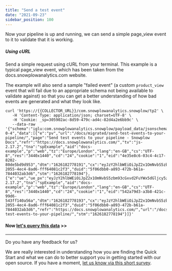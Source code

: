 ```yaml
---
title: "Send a test event"
date: "2021-09-23"
sidebar_position: 100
---
```


Now your pipeline is up and running, we can send a simple page\_view event to it to validate that it is working.

##### Using cURL

Send a simple request using cURL from your terminal. This example is a typical page\_view event, which has been taken from the docs.snowplowanalytics.com website.

The example will also send a sample "failed event" (a custom `product_view` event that will fail due to an appropriate schema not being available to validate against) so that you can get a better understanding of how bad events are generated and what they look like.

```
curl 'https://{{COLLECTOR_URL}}/com.snowplowanalytics.snowplow/tp2' \
   -H 'Content-Type: application/json; charset=UTF-8' \
   -H 'Cookie: _sp=305902ac-8d59-479c-ad4c-82d4a2e6bb9c' \
   --data-raw '{"schema":"iglu:com.snowplowanalytics.snowplow/payload_data/jsonschema/1-0-4","data":[{"e":"pv","url":"/docs/migrated/send-test-events-to-your-pipeline/","page":"Send test events to your pipeline - Snowplow Docs","refr":"https://docs.snowplowanalytics.com/","tv":"js-2.17.2","tna":"spExample","aid":"docs-example","p":"web","tz":"Europe/London","lang":"en-GB","cs":"UTF-8","res":"3440x1440","cd":"24","cookie":"1","eid":"4e35e8c6-03c4-4c17-8202-80de5bd9d953","dtm":"1626182778191","cx":"eyJzY2hlbWEiOiJpZ2x1OmNvbS5zbm93cGxvd2FuYWx5dGljcy5zbm93cGxvdy9jb250ZXh0cy9qc29uc2NoZW1hLzEtMC0wIiwiZGF0YSI6W3sic2NoZW1hIjoiaWdsdTpjb20uc25vd3Bsb3dhbmFseXRpY3Muc25vd3Bsb3cvd2ViX3BhZ2UvanNvbnNjaGVtYS8xLTAtMCIsImRhdGEiOnsiaWQiOiI0YTU2ZjQyNy05MTk2LTQyZDEtOWE0YS03ZjRlNzk2OTM3ZmEifX1dfQ","vp":"863x1299","ds":"848x5315","vid":"3","sid":"87c18fc8-2055-4ec4-8ad6-fff64081c2f3","duid":"5f06dbb0-a893-472b-b61a-7844032ab3d6","stm":"1626182778194"},{"e":"ue","ue_px":"eyJzY2hlbWEiOiJpZ2x1OmNvbS5zbm93cGxvd2FuYWx5dGljcy5zbm93cGxvdy91bnN0cnVjdF9ldmVudC9qc29uc2NoZW1hLzEtMC0wIiwiZGF0YSI6eyJzY2hlbWEiOiJpZ2x1OmNvbS5teV9jb21wYW55L3Byb2R1Y3Rfdmlldy9qc29uc2NoZW1hLzEtMC0wIiwiZGF0YSI6eyJpZCI6IjVOMFctUEwwVyIsImN1cnJlbnRfcHJpY2UiOjQ0Ljk5LCJkZXNjcmlwdGlvbiI6IlB1cnBsZSBTbm93cGxvdyBIb29kaWUifX19","tv":"js-2.17.2","tna":"spExample","aid":"docs-example","p":"web","tz":"Europe/London","lang":"en-GB","cs":"UTF-8","res":"3440x1440","cd":"24","cookie":"1","eid":"542a79d3-a3b8-421c-99d6-543ff140a56a","dtm":"1626182778193","cx":"eyJzY2hlbWEiOiJpZ2x1OmNvbS5zbm93cGxvd2FuYWx5dGljcy5zbm93cGxvdy9jb250ZXh0cy9qc29uc2NoZW1hLzEtMC0wIiwiZGF0YSI6W3sic2NoZW1hIjoiaWdsdTpjb20uc25vd3Bsb3dhbmFseXRpY3Muc25vd3Bsb3cvd2ViX3BhZ2UvanNvbnNjaGVtYS8xLTAtMCIsImRhdGEiOnsiaWQiOiI0YTU2ZjQyNy05MTk2LTQyZDEtOWE0YS03ZjRlNzk2OTM3ZmEifX1dfQ","vp":"863x1299","ds":"848x5315","vid":"3","sid":"87c18fc8-2055-4ec4-8ad6-fff64081c2f3","duid":"5f06dbb0-a893-472b-b61a-7844032ab3d6","refr":"https://docs.snowplowanalytics.com/","url":"/docs/migrated/send-test-events-to-your-pipeline/","stm":"1626182778194"}]}'
```

#### Now [let's query this data](/docs/migrated/open-source-quick-start/quick-start-installation-guide-on-gcp/query-your-postgres-data/) >>

* * *

Do you have any feedback for us?

We are really interested in understanding how you are finding the Quick Start and what we can do to better support you in getting started with our open source. If you have a moment, [let us know via this short survey](https://forms.gle/rKEqpFxwTfLjhQzR6).
